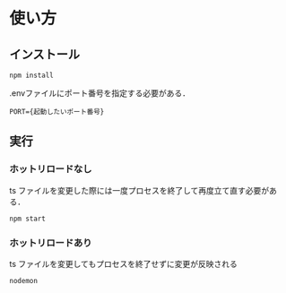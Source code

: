 # 使い方

## インストール

```
npm install
```

.envファイルにポート番号を指定する必要がある．

```env:.env
PORT={起動したいポート番号}
```

## 実行

### ホットリロードなし

ts ファイルを変更した際には一度プロセスを終了して再度立て直す必要がある．

```
npm start
```

### ホットリロードあり

ts ファイルを変更してもプロセスを終了せずに変更が反映される

```
nodemon
```
